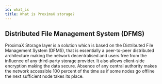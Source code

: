 ```yaml
---
id: what_is
title: What is ProximaX storage?
---
```


## Distributed File Management System (DFMS)

ProximaX Storage layer is a solution which is based on the Distributed File Management System (DFMS), that is essentially a peer-to-peer distributed architecture making the network decentralised and users free from the influence of any third-party storage provider. It also allows client-side encryption making the data secure. Absence of any central authority makes the network accessible 100 percent of the time as if some nodes go offline the next sufficient node takes its place.